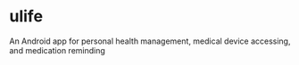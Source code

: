 ulife
=====

An Android app for personal health management, medical device accessing, and medication reminding
